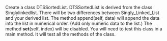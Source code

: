 Create a class DTSSortedList.   DTSSortedList is derived from the class Singlylinkedlist.  There will be two differences between Singly_Linked_List and your derived list. The method append(self, data) will append the data into the list in numerical order.  (Add only numeric data to the list.) The method __set__(self, index)  will be disabled. You will need to test this class in a main method.  It will test all the methods of the class. 